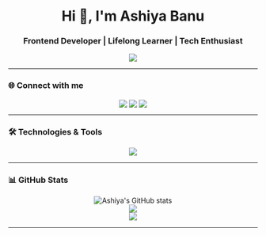 <h1 align="center">Hi 👋, I'm Ashiya Banu</h1>
<h3 align="center">Frontend Developer | Lifelong Learner | Tech Enthusiast</h3>

<p align="center">
  <img src="https://readme-typing-svg.demolab.com/?lines=React%20Developer;JavaScript%20Fan;Always%20learning%20new%20things!" />
</p>

---

### 🌐 Connect with me

<p align="center">
  <a href="https://www.linkedin.com/in/ashiya-amanulla/" target="blank"><img align="center" src="https://skillicons.dev/icons?i=linkedin" /></a>
  <a href="mailto:ashiya1005@example.com" target="blank"><img align="center" src="https://skillicons.dev/icons?i=gmail" /></a>
  <a href="https://ashiyaman.vercel.app/" target="blank"><img align="center" src="https://skillicons.dev/icons?i=webflow" /></a>
</p>

---

### 🛠️ Technologies & Tools

<p align="center">
  <img src="https://skillicons.dev/icons?i=html,css,js,react,redux,github,mongodb,postman,vscode,express,nodejs" />
</p>

---

### 📊 GitHub Stats

<p align="center">
  <img src="https://github-readme-stats.vercel.app/api?username=ashiyaman&show_icons=true&theme=radical" alt="Ashiya's GitHub stats" />
  <br />
  <img src="https://github-readme-streak-stats.herokuapp.com/?user=ashiyaman&theme=radical" />
  <br />
  <img src="https://github-readme-stats.vercel.app/api/top-langs/?username=ashiyaman&layout=compact&theme=radical" />
</p>

---



